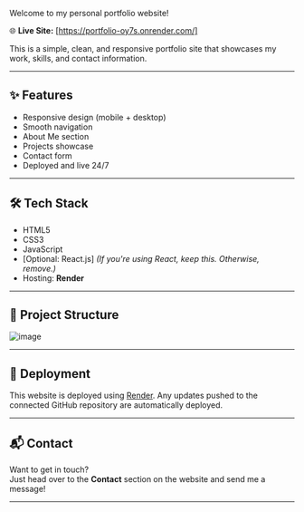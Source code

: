 
Welcome to my personal portfolio website!

🌐 **Live Site:** [https://portfolio-oy7s.onrender.com/]

This is a simple, clean, and responsive portfolio site that showcases my work, skills, and contact information.

---

## ✨ Features

- Responsive design (mobile + desktop)
- Smooth navigation
- About Me section
- Projects showcase
- Contact form
- Deployed and live 24/7

---

## 🛠️ Tech Stack

- HTML5  
- CSS3  
- JavaScript  
- [Optional: React.js] *(If you're using React, keep this. Otherwise, remove.)*  
- Hosting: **Render**

---

## 📁 Project Structure
![image](https://github.com/user-attachments/assets/07ba7a28-64d3-455d-9e3c-748544b6f60d)




---

## 🚀 Deployment

This website is deployed using [Render](https://render.com/). Any updates pushed to the connected GitHub repository are automatically deployed.

---

## 📬 Contact

Want to get in touch?  
Just head over to the **Contact** section on the website and send me a message!

---



